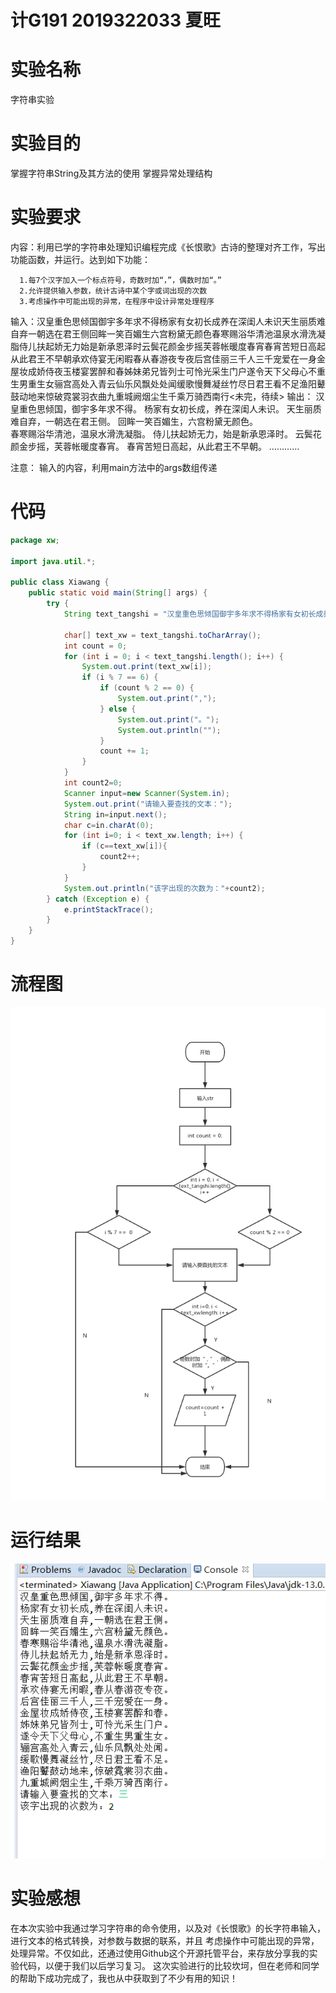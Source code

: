 # 计G191 2019322033 夏旺

# 实验名称
  字符串实验
# 实验目的
  掌握字符串String及其方法的使用
  掌握异常处理结构
# 实验要求
  内容：利用已学的字符串处理知识编程完成《长恨歌》古诗的整理对齐工作，写出功能函数，并运行。达到如下功能：

      1.每7个汉字加入一个标点符号，奇数时加“，”，偶数时加“。”
      2.允许提供输入参数，统计古诗中某个字或词出现的次数
      3.考虑操作中可能出现的异常，在程序中设计异常处理程序

  输入：汉皇重色思倾国御宇多年求不得杨家有女初长成养在深闺人未识天生丽质难自弃一朝选在君王侧回眸一笑百媚生六宫粉黛无颜色春寒赐浴华清池温泉水滑洗凝脂侍儿扶起娇无力始是新承恩泽时云鬓花颜金步摇芙蓉帐暖度春宵春宵苦短日高起从此君王不早朝承欢侍宴无闲暇春从春游夜专夜后宫佳丽三千人三千宠爱在一身金屋妆成娇侍夜玉楼宴罢醉和春姊妹弟兄皆列士可怜光采生门户遂令天下父母心不重生男重生女骊宫高处入青云仙乐风飘处处闻缓歌慢舞凝丝竹尽日君王看不足渔阳鼙鼓动地来惊破霓裳羽衣曲九重城阙烟尘生千乘万骑西南行<未完，待续>
  输出：
        汉皇重色思倾国，御宇多年求不得。
        杨家有女初长成，养在深闺人未识。
        天生丽质难自弃，一朝选在君王侧。
        回眸一笑百媚生，六宫粉黛无颜色。  
        春寒赐浴华清池，温泉水滑洗凝脂。
        侍儿扶起娇无力，始是新承恩泽时。
        云鬓花颜金步摇，芙蓉帐暖度春宵。
        春宵苦短日高起，从此君王不早朝。
        …………

  注意： 输入的内容，利用main方法中的args数组传递
# 代码
```java
package xw;

import java.util.*;

public class Xiawang {
    public static void main(String[] args) {
        try {
            String text_tangshi = "汉皇重色思倾国御宇多年求不得杨家有女初长成养在深闺人未识天生丽质难自弃一朝选在君王侧回眸一笑百媚生六宫粉黛无颜色春寒赐浴华清池温泉水滑洗凝脂侍儿扶起娇无力始是新承恩泽时云鬓花颜金步摇芙蓉帐暖度春宵春宵苦短日高起从此君王不早朝承欢侍宴无闲暇春从春游夜专夜后宫佳丽三千人三千宠爱在一身金屋妆成娇侍夜玉楼宴罢醉和春姊妹弟兄皆列士可怜光采生门户遂令天下父母心不重生男重生女骊宫高处入青云仙乐风飘处处闻缓歌慢舞凝丝竹尽日君王看不足渔阳鼙鼓动地来惊破霓裳羽衣曲九重城阙烟尘生千乘万骑西南行";
       
            char[] text_xw = text_tangshi.toCharArray();
            int count = 0;
            for (int i = 0; i < text_tangshi.length(); i++) {
                System.out.print(text_xw[i]);
                if (i % 7 == 6) {
                    if (count % 2 == 0) {
                        System.out.print(",");
                    } else {
                        System.out.print("。");
                        System.out.println("");
                    }
                    count += 1;
                }
            }
            int count2=0;
            Scanner input=new Scanner(System.in);
            System.out.print("请输入要查找的文本：");
            String in=input.next();
            char c=in.charAt(0);
            for (int i=0; i < text_xw.length; i++) {
            	if (c==text_xw[i]){
            		count2++;
            	}
            }
            System.out.println("该字出现的次数为："+count2);
        } catch (Exception e) {
            e.printStackTrace();
        }
    }
}

```
# 流程图
![images](https://github.com/xsharks/test/blob/master/%E6%9C%AA%E5%91%BD%E5%90%8D%E6%96%87%E4%BB%B6%20(1).png)

# 运行结果
![images](https://github.com/xsharks/test/blob/master/%E7%BB%93%E6%9E%9C.png)

# 实验感想
在本次实验中我通过学习字符串的命令使用，以及对《长恨歌》的长字符串输入，进行文本的格式转换，对参数与数据的联系，并且
考虑操作中可能出现的异常，处理异常。不仅如此，还通过使用Github这个开源托管平台，来存放分享我的实验代码，以便于我们以后学习复习。
这次实验进行的比较坎坷，但在老师和同学的帮助下成功完成了，我也从中获取到了不少有用的知识！
